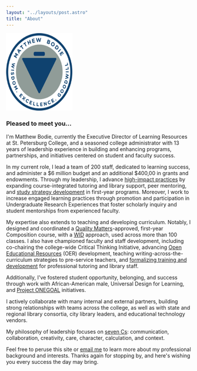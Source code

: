 ```yaml
---
layout: "../layouts/post.astro"
title: "About"
---
```


<div class="flex justify-center items-center mb-8">
  <img src="src/assets/Matthew_Bodie_Logo.png" alt="A logo that says: Matthew Bodie - Wisdom, excellence, goodwill" width="180" height="210" />
</div>

### Pleased to meet you...

I'm Matthew Bodie, currently the Executive Director of Learning Resources at St. Petersburg College, and a seasoned college administrator with 13 years of leadership experience in building and enhancing programs, partnerships, and initiatives centered on student and faculty success.

In my current role, I lead a team of 200 staff, dedicated to learning success, and administer a $6 million budget and an additional $400,00 in grants and endowments. Through my leadership, I advance [high-impact practices](https://www.aacu.org/trending-topics/high-impact) by expanding course-integrated tutoring and library support, peer mentoring, and [study strategy development](https://spcollege.libguides.com/c.php?g=1341515&p=9890395) in first-year programs. Moreover, I work to increase engaged learning practices through promotion and participation in Undergraduate Research Experiences that foster scholarly inquiry and student mentorships from experienced faculty.

My expertise also extends to teaching and developing curriculum. Notably, I designed and coordinated a [Quality Matters](https://www.qualitymatters.org/sites/default/files/PDFs/StandardsfromtheQMHigherEducationRubric.pdf)-approved, first-year Composition course, with a [WID](https://wac.colostate.edu/repository/teaching/intro/wid/) approach, used across more than 100 classes. I also have championed faculty and staff development, including co-chairing the college-wide Critical Thinking Initiative, advancing [Open Educational Resources](https://spcollege.libguides.com/oer/home) (OER) development, teaching writing-across-the-curriculum strategies to pre-service teachers, and [formalizing training and development](https://spcollege.libguides.com/c.php?g=1341515&p=9890400) for professional tutoring and library staff.

Additionally, I've fostered student opportunity, belonging, and success through work with African-American male, Universal Design for Learning, and [Project ONEGOAL](https://spcollege.libguides.com/onegoal) initiatives.

I actively collaborate with many internal and external partners, building strong relationships with teams across the college, as well as with state and regional library consortia, city library leaders, and educational technology vendors.

My philosophy of leadership focuses on [seven Cs](https://matthewbodie.files.wordpress.com/2021/03/bodie-philosophy-of-leadership.pdf): communication, collaboration, creativity, care, character, calculation, and context.

Feel free to peruse this site or [email me](mailto:bodie.matthew@spcollege.edu?Subject=Hello) to learn more about my professional background and interests.  Thanks again for stopping by, and here's wishing you every success the day may bring.